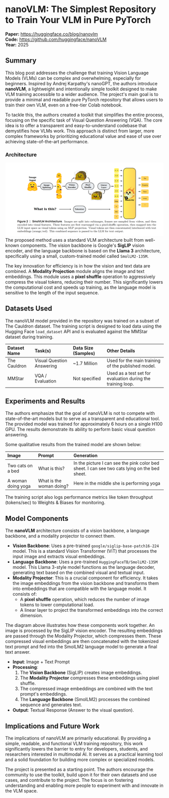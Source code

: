 # nanoVLM: The Simplest Repository to Train Your VLM in Pure PyTorch

**Paper:** https://huggingface.co/blog/nanovlm  
**Code:** https://github.com/huggingface/nanoVLM    
**Year:** 2025  

## Summary

This blog post addresses the challenge that training Vision Language Models (VLMs) can be complex and overwhelming, especially for beginners. Inspired by Andrej Karpathy's nanoGPT, the authors introduce **nanoVLM**, a lightweight and intentionally simple toolkit designed to make VLM training accessible to a wider audience. The project's main goal is to provide a minimal and readable pure PyTorch repository that allows users to train their own VLM, even on a free-tier Colab notebook.

To tackle this, the authors created a toolkit that simplifies the entire process, focusing on the specific task of Visual Question Answering (VQA). The core idea is to offer a transparent and easy-to-understand codebase that demystifies how VLMs work. This approach is distinct from larger, more complex frameworks by prioritizing educational value and ease of use over achieving state-of-the-art performance.

### Architecture

![nanoVLM](./nanoVLM.png)
The proposed method uses a standard VLM architecture built from well-known components. The vision backbone is Google's **SigLIP** vision encoder, and the language backbone is based on the **Llama 3** architecture, specifically using a small, custom-trained model called `SmolLM2-135M`.

The key innovation for efficiency is in how the vision and text data are combined. A **Modality Projection** module aligns the image and text embeddings. This module uses a **pixel shuffle** operation to aggressively compress the visual tokens, reducing their number. This significantly lowers the computational cost and speeds up training, as the language model is sensitive to the length of the input sequence.

## Datasets Used

The nanoVLM model provided in the repository was trained on a subset of The Cauldron dataset. The training script is designed to load data using the Hugging Face `load_dataset` API and is evaluated against the MMStar dataset during training.

| Dataset Name | Task(s) | Data Size (Samples) | Other Details |
| :--- | :--- | :--- | :--- |
| The Cauldron | Visual Question Answering | ~1.7 Million | Used for the main training of the published model. |
| MMStar | VQA / Evaluation | Not specified | Used as a test set for evaluation during the training loop. |

## Experiments and Results

The authors emphasize that the goal of nanoVLM is not to compete with state-of-the-art models but to serve as a transparent and educational tool. The provided model was trained for approximately 6 hours on a single H100 GPU. The results demonstrate its ability to perform basic visual question answering.

Some qualitative results from the trained model are shown below:

| Image | Prompt | Generation |
| :--- | :--- | :--- |
| Two cats on a bed | What is this? | In the picture I can see the pink color bed sheet. I can see two cats lying on the bed sheet. |
| A woman doing yoga | What is the woman doing? | Here in the middle she is performing yoga |

The training script also logs performance metrics like token throughput (tokens/sec) to Weights & Biases for monitoring.

## Model Components

The **nanoVLM** architecture consists of a vision backbone, a language backbone, and a modality projector to connect them.

*   **Vision Backbone**: Uses a pre-trained `google/siglip-base-patch16-224` model. This is a standard Vision Transformer (ViT) that processes the input image and extracts visual embeddings.
*   **Language Backbone**: Uses a pre-trained `HuggingFaceTB/SmolLM2-135M` model. This Llama 3-style model functions as the language decoder, generating text based on the combined visual and textual input.
*   **Modality Projector**: This is a crucial component for efficiency. It takes the image embeddings from the vision backbone and transforms them into embeddings that are compatible with the language model. It consists of:
    *   A **pixel shuffle** operation, which reduces the number of image tokens to lower computational load.
    *   A linear layer to project the transformed embeddings into the correct dimension.

The diagram above illustrates how these components work together. An image is processed by the SigLIP vision encoder. The resulting embeddings are passed through the Modality Projector, which compresses them. These compressed visual embeddings are then concatenated with the tokenized text prompt and fed into the SmolLM2 language model to generate a final text answer.

*   **Input**: Image + Text Prompt
*   **Processing**:
    1.  The **Vision Backbone** (SigLIP) creates image embeddings.
    2.  The **Modality Projector** compresses these embeddings using pixel shuffle.
    3.  The compressed image embeddings are combined with the text prompt's embeddings.
    4.  The **Language Backbone** (SmolLM2) processes the combined sequence and generates text.
*   **Output**: Textual Response (Answer to the visual question).

## Implications and Future Work

The implications of nanoVLM are primarily educational. By providing a simple, readable, and functional VLM training repository, this work significantly lowers the barrier to entry for developers, students, and researchers interested in multimodal AI. It serves as a practical learning tool and a solid foundation for building more complex or specialized models.

The project is presented as a starting point. The authors encourage the community to use the toolkit, build upon it for their own datasets and use cases, and contribute to the project. The focus is on fostering understanding and enabling more people to experiment with and innovate in the VLM space.


